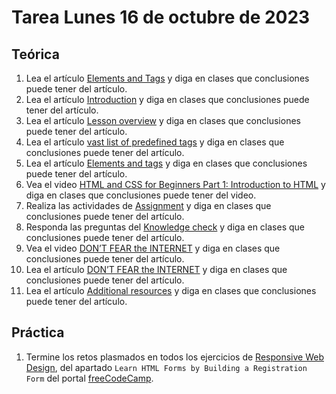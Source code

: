 # Tarea Lunes 16 de octubre de 2023

## Teórica

1. Lea el artículo [Elements and Tags](https://www.theodinproject.com/lessons/foundations-elements-and-tags) y diga en clases que conclusiones puede tener del artículo.
2. Lea el artículo [Introduction](https://www.theodinproject.com/lessons/foundations-elements-and-tags#introduction) y diga en clases que conclusiones puede tener del artículo.
3. Lea el artículo [Lesson overview](https://www.theodinproject.com/lessons/foundations-elements-and-tags#lesson-overview) y diga en clases que conclusiones puede tener del artículo.
4. Lea el artículo [vast list of predefined tags](https://developer.mozilla.org/en-US/docs/Web/HTML/Element) y diga en clases que conclusiones puede tener del artículo.
5. Lea el artículo [Elements and tags](https://www.theodinproject.com/lessons/foundations-elements-and-tags#elements-and-tags) y diga en clases que conclusiones puede tener del artículo.
6. Vea el video [HTML and CSS for Beginners Part 1: Introduction to HTML](https://www.youtube.com/watch?v=LGQuIIv2RVA&list=PL4-IK0AVhVjM0xE0K2uZRvsM7LkIhsPT-&ab_channel=KevinPowell) y diga en clases que conclusiones puede tener del video.
7. Realiza las actividades de [Assignment](https://www.theodinproject.com/lessons/foundations-elements-and-tags#assignment) y diga en clases que conclusiones puede tener del artículo.
8. Responda las preguntas del [Knowledge check](https://www.theodinproject.com/lessons/foundations-elements-and-tags#knowledge-check) y diga en clases que conclusiones puede tener del artículo.
9. Vea el video [DON’T FEAR the INTERNET](http://www.dontfeartheinternet.com/02-html/) y diga en clases que conclusiones puede tener del artículo.
10. Lea el artículo [DON’T FEAR the INTERNET](http://www.dontfeartheinternet.com/02-html/) y diga en clases que conclusiones puede tener del artículo.
11. Lea el artículo [Additional resources](https://www.theodinproject.com/lessons/foundations-elements-and-tags#additional-resources) y diga en clases que conclusiones puede tener del artículo.

## Práctica

1. Termine los retos plasmados en todos los ejercicios de [Responsive Web Design](https://www.freecodecamp.org/learn/2022/responsive-web-design/), del apartado `Learn HTML Forms by Building a Registration Form` del portal [freeCodeCamp](https://www.freecodecamp.org/learn/).
